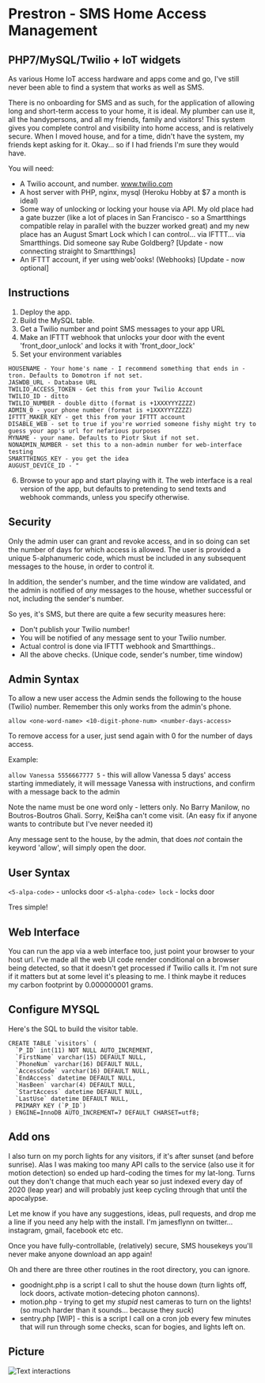 # Prestron - SMS Home Access Management

## PHP7/MySQL/Twilio +  IoT widgets 

As various Home IoT access hardware and apps come and go, I've still never been able to find a system that works as well as SMS.

There is no onboarding for SMS and as such, for the application of allowing long and short-term access to your home, it is ideal. My plumber can use it, all the handypersons, and all my friends, family and visitors! This system gives you complete control and visibility into home access, and is relatively secure. When I moved house, and for a time, didn't have the system, my friends kept asking for it. Okay... so if I had friends I'm sure they would have.

You will need:

* A Twilio account, and number. www.twilio.com
* A host server with PHP, nginx, mysql (Heroku Hobby at $7 a month is ideal)
* Some way of unlocking or locking your house via API. My old place had a gate buzzer (like a lot of places in San Francisco - so a Smartthings compatible relay in parallel with the buzzer worked great) and my new place has an August Smart Lock which I can control... via IFTTT... via Smartthings. Did someone say Rube Goldberg? [Update - now connecting straight to Smartthings]
* An IFTTT account, if yer using web'ooks! (Webhooks) [Update - now optional]

## Instructions

1. Deploy the app.
2. Build the MySQL table.
3. Get a Twilio number and point SMS messages to your app URL
4. Make an IFTTT webhook that unlocks your door with the event 'front_door_unlock' and locks it with 'front_door_lock'
5. Set your environment variables

```
HOUSENAME - Your home's name - I recommend something that ends in -tron. Defaults to Domotron if not set.
JASWDB_URL - Database URL
TWILIO_ACCESS_TOKEN - Get this from your Twilio Account
TWILIO_ID - ditto
TWILIO_NUMBER - double ditto (format is +1XXXYYYZZZZ)
ADMIN_0 - your phone number (format is +1XXXYYYZZZZ)
IFTTT_MAKER_KEY - get this from your IFTTT account
DISABLE_WEB - set to true if you're worried someone fishy might try to guess your app's url for nefarious purposes
MYNAME - your name. Defaults to Piotr Skut if not set.
NONADMIN_NUMBER - set this to a non-admin number for web-interface testing
SMARTTHINGS_KEY - you get the idea
AUGUST_DEVICE_ID - "
```
6. Browse to your app and start playing with it. The web interface is a real version of the app, but defaults to pretending to send texts and webhook commands, unless you specify otherwise.

## Security

Only the admin user can grant and revoke access, and in so doing can set the number of days for which access is allowed. The user is provided a unique 5-alphanumeric code, which must be included in any subsequent messages to the house, in order to control it.

In addition, the sender's number, and the time window are validated, and the admin is notified of *any* messages to the house, whether successful or not, including the sender's number.

So yes, it's SMS, but there are quite a few security measures here:

* Don't publish your Twilio number!
* You will be notified of any message sent to your Twilio number.
* Actual control is done via IFTTT webhook and Smartthings..
* All the above checks. (Unique code, sender's number, time window)

## Admin Syntax

To allow a new user access the Admin sends the following to the house (Twilio) number. Remember this only works from the admin's phone.

`allow <one-word-name> <10-digit-phone-num> <number-days-access>`

To remove access for a user, just send again with 0 for the number of days access.

Example:

`allow Vanessa 5556667777 5` - this will allow Vanessa 5 days' access starting immediately, it will message Vanessa with instructions, and confirm with a message back to the admin

Note the name must be one word only - letters only. No Barry Manilow, no Boutros-Boutros Ghali. Sorry, Kei$ha can't come visit. (An easy fix if anyone wants to contribute but I've never needed it)

Any message sent to the house, by the admin, that does *not* contain the keyword 'allow', will simply open the door.

## User Syntax

`<5-alpa-code>` - unlocks door
`<5-alpha-code> lock` - locks door

Tres simple!

## Web Interface

You can run the app via a web interface too, just point your browser to your host url. I've made all the web UI code render conditional on a browser being detected, so that it doesn't get processed if Twilio calls it. I'm not sure if it matters but at some level it's pleasing to me. I think maybe it reduces my carbon footprint by 0.000000001 grams.
 

## Configure MYSQL

Here's the SQL to build the visitor table.

```
CREATE TABLE `visitors` (
  `P_ID` int(11) NOT NULL AUTO_INCREMENT,
  `FirstName` varchar(15) DEFAULT NULL,
  `PhoneNum` varchar(16) DEFAULT NULL,
  `AccessCode` varchar(16) DEFAULT NULL,
  `EndAccess` datetime DEFAULT NULL,
  `HasBeen` varchar(4) DEFAULT NULL,
  `StartAccess` datetime DEFAULT NULL,
  `LastUse` datetime DEFAULT NULL,
  PRIMARY KEY (`P_ID`)
) ENGINE=InnoDB AUTO_INCREMENT=7 DEFAULT CHARSET=utf8;
```

## Add ons

I also turn on my porch lights for any visitors, if it's after sunset (and before sunrise). Alas I was making too many API calls to the service (also use it for motion detection) so ended up hard-coding the times for my lat-long. Turns out they don't change that much each year so just indexed every day of 2020 (leap year) and will probably just keep cycling through that until the apocalypse.

Let me know if you have any suggestions, ideas, pull requests, and drop me a line if you need any help with the install. I'm jamesflynn on twitter... instagram, gmail, facebook etc etc.

Once you have fully-controllable, (relatively) secure, SMS housekeys you'll never make anyone download an app again!

Oh and there are three other routines in the root directory, you can ignore.

* goodnight.php is a script I call to shut the house down (turn lights off, lock doors, activate motion-detecing photon cannons).
* motion.php - trying to get my *stupid* nest cameras to turn on the lights! (so much harder than it sounds... because they *suck*)
* sentry.php [WIP] - this is a script I call on a cron job every few minutes that will run through some checks, scan for bogies, and lights left on.

## Picture
![Text interactions](https://pbs.twimg.com/media/CBjb8zxVEAAvqIP.png)



